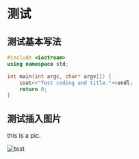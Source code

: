 # 测试
## 测试基本写法

```C++ title="test.cpp"
#include <iostream>
using namespace std;

int main(int argc, char* argv[]) {
    cout<<"Test coding and title."<<endl;
    return 0;
}
```

## 测试插入图片
this is a pic.

![test](https://myblog-1308923350.cos.ap-guangzhou.myqcloud.com/img/logo.png)